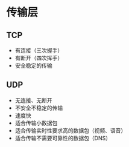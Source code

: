 # 传输层

## TCP
- 有连接（三次握手）
- 有断开（四次挥手）
- 安全稳定的传输


## UDP
- 无连接、无断开
- 不安全不稳定的传输
- 速度快
- 适合传输小数据包
- 适合传输实时性要求高的数据包（视频、语音）
- 适合传输不需要可靠性的数据包（DNS）

